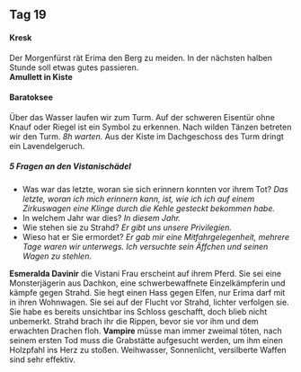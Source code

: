 ## Tag 19
#### Kresk
Der Morgenfürst rät Erima den Berg zu meiden. In der nächsten halben Stunde soll etwas gutes passieren.<Br/>**Amullett in Kiste**
#### Baratoksee
Über das Wasser laufen wir zum Turm. Auf der schweren Eisentür ohne Knauf oder Riegel ist ein Symbol zu erkennen. Nach wilden Tänzen betreten wir den Turm. *8h warten.* Aus der Kiste im Dachgeschoss des Turm dringt ein Lavendelgeruch. 
##### 5 Fragen an den Vistanischädel
* Was war das letzte, woran sie sich erinnern konnten vor ihrem Tot? *Das letzte, woran ich mich erinnern kann, ist, wie ich ich auf einem Zirkuswagen eine Klinge durch die Kehle gesteckt bekommen habe.*
* In welchem Jahr war dies? *In diesem Jahr.*
* Wie stehen sie zu Strahd? *Er gibt uns unsere Privilegien.*
* Wieso hat er Sie ermordet? *Er gab mir eine Mitfahrgelegenheit, mehrere Tage waren wir unterwegs. Ich versuchte sein Äffchen und seinen Wagen zu stehlen.*

**Esmeralda Davinir** die Vistani Frau erscheint auf ihrem Pferd. Sie sei eine Monsterjägerin aus Dachkon, eine schwerbewaffnete Einzelkämpferin und kämpfe gegen Strahd. Sie hegt einen Hass gegen Elfen, nur Erima darf mit in ihren Wohnwagen. Sie sei auf der Flucht vor Strahd, lichter verfolgen sie. Sie habe es bereits unsichtbar ins Schloss geschafft, doch blieb nicht unbemerkt. Strahd brach ihr die Rippen, bevor sie vor ihm und dem erwachten Drachen floh. **Vampire** müsse man immer zweimal töten, nach seinem ersten Tod muss die Grabstätte aufgesucht werden, um ihm einen Holzpfahl ins Herz zu stoßen. Weihwasser, Sonnenlicht, versilberte Waffen sind sehr effektiv.
